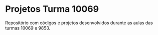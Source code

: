 # Projetos Turma 10069
Repositório com códigos e projetos desenvolvidos durante as aulas das turmas 10069 e 9853.
